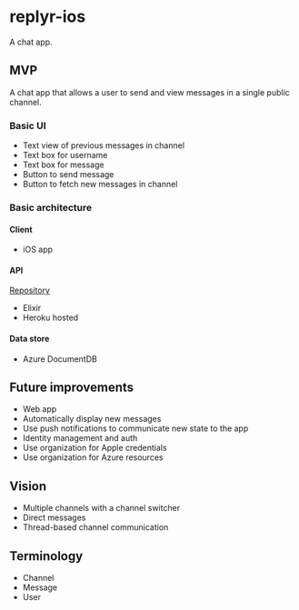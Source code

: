 # replyr-ios

A chat app.

## MVP

A chat app that allows a user to send and view messages in a single public channel.

### Basic UI
* Text view of previous messages in channel
* Text box for username
* Text box for message
* Button to send message
* Button to fetch new messages in channel

### Basic architecture
#### Client
* iOS app
#### API
[Repository](https://github.com/azarjustinnick/replyr-api)
* Elixir
* Heroku hosted
#### Data store
* Azure DocumentDB

## Future improvements

* Web app
* Automatically display new messages
* Use push notifications to communicate new state to the app
* Identity management and auth
* Use organization for Apple credentials
* Use organization for Azure resources

## Vision
* Multiple channels with a channel switcher
* Direct messages
* Thread-based channel communication

## Terminology

* Channel
* Message
* User
